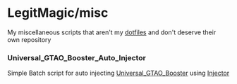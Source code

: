 # LegitMagic/misc

My miscellaneous scripts that aren't my [dotfiles](https://github.com/LegitMagic/dotfiles) and don't deserve their own repository

### Universal_GTAO_Booster_Auto_Injector
Simple Batch script for auto injecting [Universal_GTAO_Booster](https://github.com/QuickNET-Tech/Universal_GTAO_Booster) using [Injector](https://github.com/nefarius/Injector)
